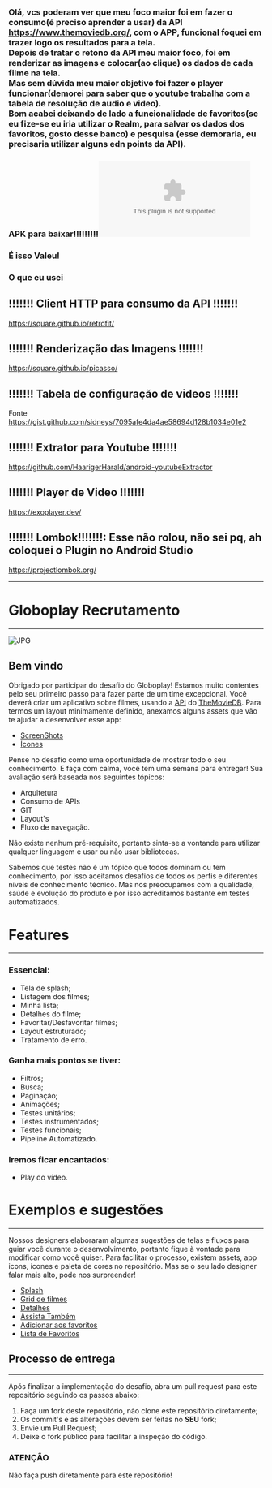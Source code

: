 ### Olá, vcs poderam ver que meu foco maior foi em fazer o consumo(é preciso aprender a usar) da API https://www.themoviedb.org/, com o APP, funcional foquei em trazer logo os resultados para a tela. </br> Depois de tratar o retono da API meu maior foco, foi em renderizar as imagens e colocar(ao clique) os dados de cada filme na tela. </br> Mas sem dúvida meu maior objetivo foi fazer o player funcionar(demorei para saber que o youtube trabalha com a tabela de resolução de audio e video). </br> Bom acabei deixando de lado a funcionalidade de favoritos(se eu fize-se eu iria utilizar o Realm, para salvar os dados dos favoritos, gosto desse banco) e pesquisa (esse demoraria, eu precisaria utilizar alguns edn points da API).

### APK para baixar!!!!!!!!!![aqui!](https://github.com/andersonmatte/globoplay-desafio-mobile/blob/master/app/Globoplay.apk)</br>

### É isso Valeu! 

### O que eu usei

## !!!!!!! Client HTTP para consumo da API !!!!!!!

https://square.github.io/retrofit/

## !!!!!!! Renderização das Imagens !!!!!!!

https://square.github.io/picasso/

## !!!!!!! Tabela de configuração de videos !!!!!!!

Fonte https://gist.github.com/sidneys/7095afe4da4ae58694d128b1034e01e2

## !!!!!!! Extrator para Youtube !!!!!!!

https://github.com/HaarigerHarald/android-youtubeExtractor

## !!!!!!! Player de Video !!!!!!! 

https://exoplayer.dev/

## !!!!!!! Lombok!!!!!!!: Esse não rolou, não sei pq, ah coloquei o Plugin no Android Studio

https://projectlombok.org/


---------------------------------------------------------------------------------------------------------------------------------------------------------------------------------



# Globoplay Recrutamento 

---
![JPG](https://lh3.googleusercontent.com/62viiAWxbh_4QQdbdZOeO53yDsq1jZu_KyQstDpbXgTryhTIjrPzW9nr0eFkMuoxs6wx=s180)


## Bem vindo

Obrigado por participar do desafio do Globoplay! Estamos muito contentes pelo seu primeiro passo para fazer parte de um time excepcional. Você deverá criar um aplicativo sobre filmes, usando a [API](https://developers.themoviedb.org/3/getting-started/introduction) do [TheMovieDB](https://www.themoviedb.org/?language=en).
Para termos um layout minimamente definido, anexamos alguns assets que vão te ajudar a desenvolver esse app:

- [ScreenShots](assets/screenshots)
- [Ícones](assets/icons)

Pense no desafio como uma oportunidade de mostrar todo o seu conhecimento. E faça com calma, você tem uma semana para entregar! Sua avaliação será baseada nos seguintes tópicos:

- Arquitetura
- Consumo de APIs
- GIT
- Layout's
- Fluxo de navegação.

Não existe nenhum pré-requisito, portanto sinta-se a vontande para utilizar qualquer linguagem e usar ou não usar bibliotecas.

Sabemos que testes não é um tópico que todos dominam ou tem conhecimento, por isso aceitamos desafios de todos os perfis e diferentes níveis de conhecimento técnico. Mas nos preocupamos com a qualidade, saúde e evolução do produto e por isso acreditamos bastante em testes automatizados.


# Features

---

### Essencial:

- Tela de splash;
- Listagem dos filmes;
- Minha lista;
- Detalhes do filme;
- Favoritar/Desfavoritar filmes;
- Layout estruturado;
- Tratamento de erro.


### Ganha mais pontos se tiver:

- Filtros;
- Busca;
- Paginação;
- Animações;
- Testes unitários;
- Testes instrumentados;
- Testes funcionais;
- Pipeline Automatizado.


### Iremos ficar encantados:
- Play do vídeo.


# Exemplos e sugestões

---

Nossos designers elaboraram algumas sugestões de telas e fluxos para guiar você durante o desenvolvimento, portanto fique à vontade para modificar como você quiser.
Para facilitar o processo, existem assets, app icons, ícones e paleta de cores no repositório. Mas se o seu lado designer falar mais alto, pode nos surpreender!

- [Splash](assets/screenshots/splash.png)
- [Grid de filmes](assets/screenshots/home.jpg)
- [Detalhes](assets/screenshots/highlights-details.jpg)
- [Assista Também](assets/screenshots/highlights.jpg)
- [Adicionar aos favoritos](assets/screenshots/highlights-favorited.jpg)
- [Lista de Favoritos](assets/screenshots/my-list.jpg)


## **Processo de entrega**

---

Após finalizar a implementação do desafio, abra um pull request para este repositório seguindo os passos abaixo:

1. Faça um fork deste repositório, não clone este repositório diretamente;
2. Os commit's e as alterações devem ser feitas no **SEU** fork;
3. Envie um Pull Request;
4. Deixe o fork público para facilitar a inspeção do código.

### **ATENÇÃO**

Não faça push diretamente para este repositório!
